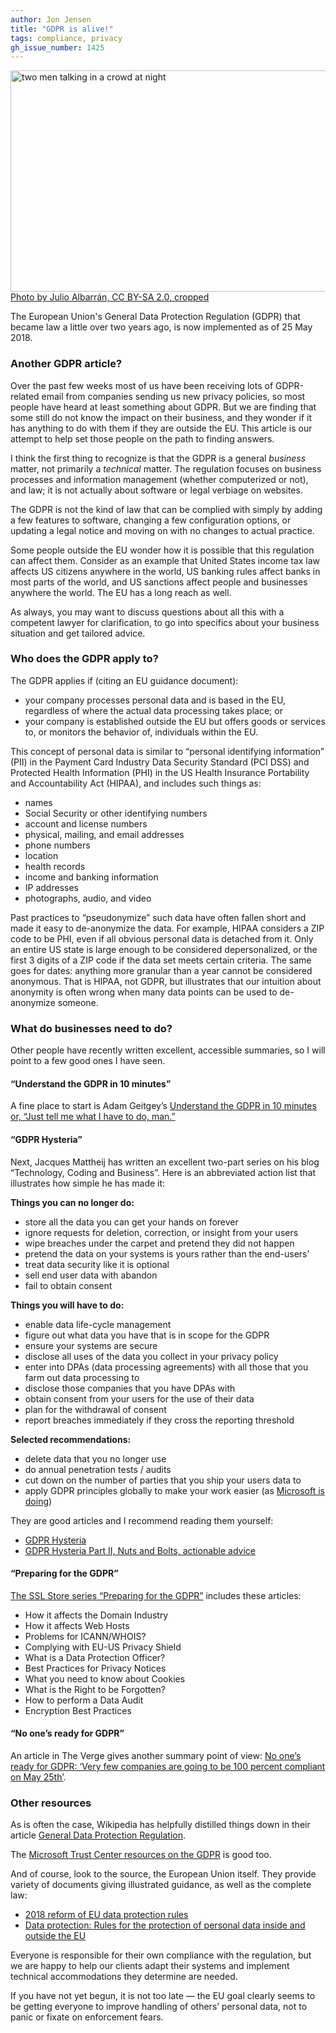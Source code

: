 ```yaml
---
author: Jon Jensen
title: "GDPR is alive!"
tags: compliance, privacy
gh_issue_number: 1425
---
```


<img src="/blog/2018/05/24/gdpr-is-alive/5740833496_9c8776282e_o-crop.jpg" width="770" height="354" alt="two men talking in a crowd at night"><br><a href="https://www.flickr.com/photos/julioalbarran/5740833496/">Photo by Julio Albarrán, CC BY-SA 2.0, cropped</a>

The European Union's General Data Protection Regulation (GDPR) that became law a little over two years ago, is now implemented as of 25 May 2018.

### Another GDPR article?

Over the past few weeks most of us have been receiving lots of GDPR-related email from companies sending us new privacy policies, so most people have heard at least something about GDPR. But we are finding that some still do not know the impact on their business, and they wonder if it has anything to do with them if they are outside the EU. This article is our attempt to help set those people on the path to finding answers.

I think the first thing to recognize is that the GDPR is a general *business* matter, not primarily a *technical* matter. The regulation focuses on business processes and information management (whether computerized or not), and law; it is not actually about software or legal verbiage on websites.

The GDPR is not the kind of law that can be complied with simply by adding a few features to software, changing a few configuration options, or updating a legal notice and moving on with no changes to actual practice.

Some people outside the EU wonder how it is possible that this regulation can affect them. Consider as an example that United States income tax law affects US citizens anywhere in the world, US banking rules affect banks in most parts of the world, and US sanctions affect people and businesses anywhere the world. The EU has a long reach as well.

As always, you may want to discuss questions about all this with a competent lawyer for clarification, to go into specifics about your business situation and get tailored advice.

### Who does the GDPR apply to?

The GDPR applies if (citing an EU guidance document):

* your company processes personal data and is based in the EU, regardless of where the actual data processing takes place; or 
* your company is established outside the EU but offers goods or services to, or monitors the behavior of, individuals within the EU.

This concept of personal data is similar to “personal identifying information” (PII) in the Payment Card Industry Data Security Standard (PCI DSS) and Protected Health Information (PHI) in the US Health Insurance Portability and Accountability Act (HIPAA), and includes such things as:

* names
* Social Security or other identifying numbers
* account and license numbers
* physical, mailing, and email addresses
* phone numbers
* location
* health records
* income and banking information
* IP addresses
* photographs, audio, and video

Past practices to “pseudonymize” such data have often fallen short and made it easy to de-anonymize the data. For example, HIPAA considers a ZIP code to be PHI, even if all obvious personal data is detached from it. Only an entire US state is large enough to be considered depersonalized, or the first 3 digits of a ZIP code if the data set meets certain criteria. The same goes for dates: anything more granular than a year cannot be considered anonymous. That is HIPAA, not GDPR, but illustrates that our intuition about anonymity is often wrong when many data points can be used to de-anonymize someone.

### What do businesses need to do?

Other people have recently written excellent, accessible summaries, so I will point to a few good ones I have seen.

#### “Understand the GDPR in 10 minutes”

A fine place to start is Adam Geitgey’s [Understand the GDPR in 10 minutes or, “Just tell me what I have to do, man.”](https://medium.com/@ageitgey/understand-the-gdpr-in-10-minutes-407f4b54111f)

#### “GDPR Hysteria”

Next, Jacques Mattheij has written an excellent two-part series on his blog “Technology, Coding and Business”. Here is an abbreviated action list that illustrates how simple he has made it:

**Things you can no longer do:**

* store all the data you can get your hands on forever
* ignore requests for deletion, correction, or insight from your users
* wipe breaches under the carpet and pretend they did not happen
* pretend the data on your systems is yours rather than the end-users’
* treat data security like it is optional
* sell end user data with abandon
* fail to obtain consent

**Things you will have to do:**

* enable data life-cycle management
* figure out what data you have that is in scope for the GDPR
* ensure your systems are secure
* disclose all uses of the data you collect in your privacy policy
* enter into DPAs (data processing agreements) with all those that you farm out data processing to
* disclose those companies that you have DPAs with
* obtain consent from your users for the use of their data
* plan for the withdrawal of consent
* report breaches immediately if they cross the reporting threshold

**Selected recommendations:**

* delete data that you no longer use
* do annual penetration tests / audits
* cut down on the number of parties that you ship your users data to
* apply GDPR principles globally to make your work easier (as [Microsoft is doing](https://blogs.microsoft.com/on-the-issues/2018/05/21/microsofts-commitment-to-gdpr-privacy-and-putting-customers-in-control-of-their-own-data/))

They are good articles and I recommend reading them yourself:

* [GDPR Hysteria](https://jacquesmattheij.com/gdpr-hysteria)
* [GDPR Hysteria Part II, Nuts and Bolts, actionable advice](https://jacquesmattheij.com/gdpr-hysteria-part-ii-nuts-and-bolts)

#### “Preparing for the GDPR”

[The SSL Store series “Preparing for the GDPR”](https://www.thesslstore.com/blog/preparing-gdpr-introduction-1/) includes these articles:

* How it affects the Domain Industry
* How it affects Web Hosts
* Problems for ICANN/WHOIS?
* Complying with EU-US Privacy Shield
* What is a Data Protection Officer?
* Best Practices for Privacy Notices
* What you need to know about Cookies
* What is the Right to be Forgotten?
* How to perform a Data Audit
* Encryption Best Practices

#### “No one’s ready for GDPR”

An article in The Verge gives another summary point of view: [No one’s ready for GDPR: ‘Very few companies are going to be 100 percent compliant on May 25th’](https://www.theverge.com/2018/5/22/17378688/gdpr-general-data-protection-regulation-eu).

### Other resources

As is often the case, Wikipedia has helpfully distilled things down in their article [General Data Protection Regulation](https://en.wikipedia.org/wiki/General_Data_Protection_Regulation).

The [Microsoft Trust Center resources on the GDPR](https://www.microsoft.com/en-us/TrustCenter/Privacy/gdpr/default.aspx) is good too.

And of course, look to the source, the European Union itself. They provide variety of documents giving illustrated guidance, as well as the complete law:

* [2018 reform of EU data protection rules](https://ec.europa.eu/commission/priorities/justice-and-fundamental-rights/data-protection/2018-reform-eu-data-protection-rules_en)
* [Data protection: Rules for the protection of personal data inside and outside the EU](https://ec.europa.eu/info/law/law-topic/data-protection_en)

Everyone is responsible for their own compliance with the regulation, but we are happy to help our clients adapt their systems and implement technical accommodations they determine are needed.

If you have not yet begun, it is not too late — the EU goal clearly seems to be getting everyone to improve handling of others’ personal data, not to panic or fixate on enforcement fears.
